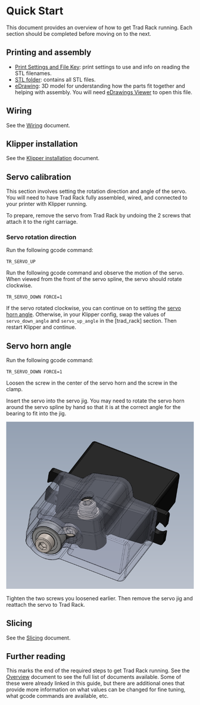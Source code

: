 # Quick Start

This document provides an overview of how to get Trad Rack running.
Each section should be completed before moving on to the next.

## Printing and assembly
- [Print Settings and File Key](/Print_Settings_and_File_Key.txt):
  print settings to use and info on reading the STL filenames.
- [STL folder](/STLs): contains all STL files.
- [eDrawing](/eDrawings): 3D model for understanding how the parts
  fit together and helping with assembly. You will need [eDrawings
  Viewer](https://www.edrawingsviewer.com/) to open this file.

## Wiring

See the [Wiring](Wiring.md) document.

## Klipper installation

See the [Klipper installation](klipper/Installation.md) document.

## Servo calibration

This section involves setting the rotation direction and angle of the
servo. You will need to have Trad Rack fully assembled, wired, and
connected to your printer with Klipper running.

To prepare, remove the servo from Trad Rack by undoing the 2 screws
that attach it to the right carriage.

### Servo rotation direction

Run the following gcode command:

```
TR_SERVO_UP
```

Run the following gcode command and observe the motion of the servo.
When viewed from the front of the servo spline, the servo should
rotate clockwise.
    
```
TR_SERVO_DOWN FORCE=1
```

If the servo rotated clockwise, you can continue on to setting the
[servo horn angle](#servo-horn-angle). Otherwise, in your Klipper
config, swap the values of `servo_down_angle` and `servo_up_angle` in
the [trad_rack] section. Then restart Klipper and continue.

## Servo horn angle

Run the following gcode command:

```
TR_SERVO_DOWN FORCE=1
```

Loosen the screw in the center of the servo horn and the screw in
the clamp.

Insert the servo into the servo jig. You may need to rotate the
servo horn around the servo spline by hand so that it is at the
correct angle for the bearing to fit into the jig.

![Servo in jig](images/servo_in_jig.png?raw=true)

Tighten the two screws you loosened earlier. Then remove the servo jig
and reattach the servo to Trad Rack.

## Slicing

See the [Slicing](Slicing.md) document.

## Further reading

This marks the end of the required steps to get Trad Rack running.
See the [Overview](Overview.md) document to see the full list of
documents available. Some of these were already linked in this guide,
but there are additional ones that provide more information on what
values can be changed for fine tuning, what gcode commands are
available, etc.
